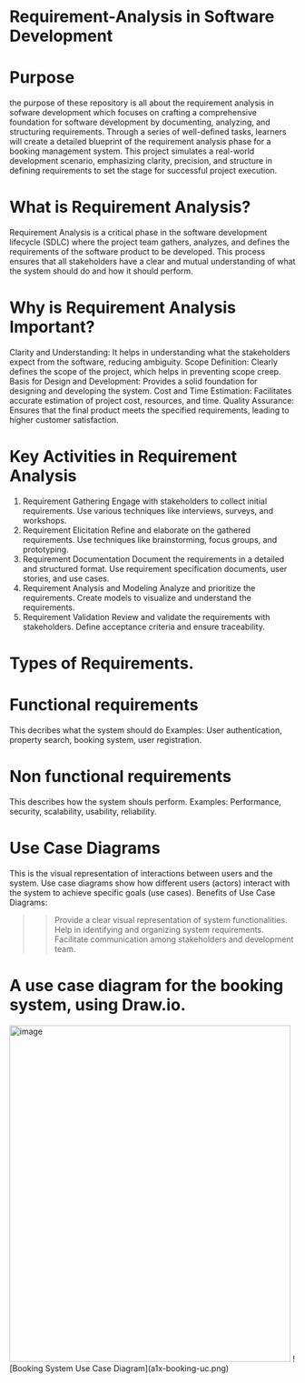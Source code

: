 # Requirement-Analysis in Software Development
# Purpose
 the purpose of these repository is all about the requirement analysis in sofware development which focuses on crafting a comprehensive foundation for software development by documenting, analyzing, and structuring requirements. Through a series of well-defined tasks, learners will create a detailed blueprint of the requirement analysis phase for a booking management system. This project simulates a real-world development scenario, emphasizing clarity, precision, and structure in defining requirements to set the stage for successful project execution. 
 # What is Requirement Analysis?
 Requirement Analysis is a critical phase in the software development lifecycle (SDLC) where the project team gathers, analyzes, and defines the requirements of the software product to be developed. This process ensures that all stakeholders have a clear and mutual understanding of what the system should do and how it should perform.
 # Why is Requirement Analysis Important?
 Clarity and Understanding: It helps in understanding what the stakeholders expect from the software, reducing ambiguity.
Scope Definition: Clearly defines the scope of the project, which helps in preventing scope creep.
Basis for Design and Development: Provides a solid foundation for designing and developing the system.
Cost and Time Estimation: Facilitates accurate estimation of project cost, resources, and time.
Quality Assurance: Ensures that the final product meets the specified requirements, leading to higher customer satisfaction.
# Key Activities in Requirement Analysis
1. Requirement Gathering
Engage with stakeholders to collect initial requirements.
Use various techniques like interviews, surveys, and workshops.
2. Requirement Elicitation
Refine and elaborate on the gathered requirements.
Use techniques like brainstorming, focus groups, and prototyping.
3. Requirement Documentation
Document the requirements in a detailed and structured format.
Use requirement specification documents, user stories, and use cases.
4. Requirement Analysis and Modeling
Analyze and prioritize the requirements.
Create models to visualize and understand the requirements.
5. Requirement Validation
Review and validate the requirements with stakeholders.
Define acceptance criteria and ensure traceability.
# Types of Requirements.
# Functional requirements
This decribes what the system should do
Examples: User authentication, property search, booking system, user registration.
# Non functional requirements
This describes how the system shouls perform.
Examples: Performance, security, scalability, usability, reliability.
# Use Case Diagrams
This is the visual representation of interactions between users and the system.
Use case diagrams show how different users (actors) interact with the system to achieve specific goals (use cases).
Benefits of Use Case Diagrams:
>>Provide a clear visual representation of system functionalities.
>>Help in identifying and organizing system requirements.
>>Facilitate communication among stakeholders and development team.
# A use case diagram for the booking system, using Draw.io.
<img width="495" height="592" alt="image" src="https://github.com/user-attachments/assets/0645486e-8712-465d-9778-891ea170c20e" />
![Booking System Use Case Diagram](a1x-booking-uc.png)

